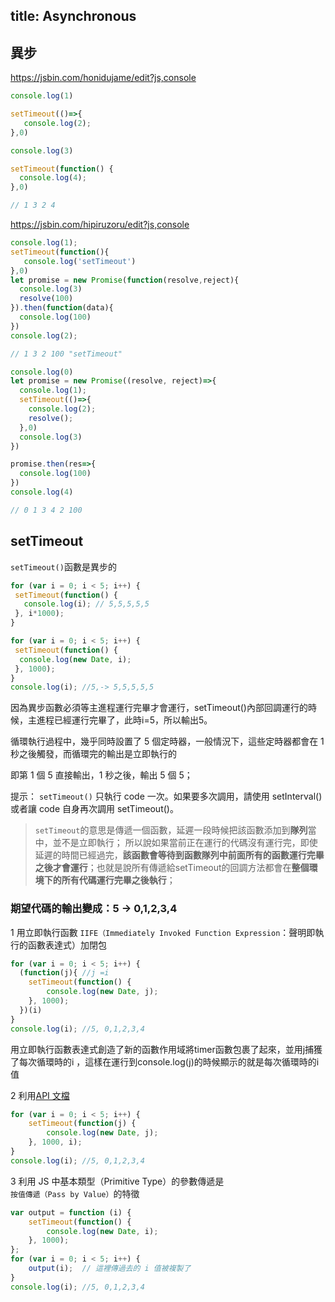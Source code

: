 title: Asynchronous 
---

## 異步

https://jsbin.com/honidujame/edit?js,console
```js
console.log(1)

setTimeout(()=>{
   console.log(2);
},0)

console.log(3)

setTimeout(function() {
  console.log(4);
},0)

// 1 3 2 4 
```

https://jsbin.com/hipiruzoru/edit?js,console
```js
console.log(1);
setTimeout(function(){
   console.log('setTimeout')        
},0)
let promise = new Promise(function(resolve,reject){
  console.log(3)
  resolve(100)
}).then(function(data){
  console.log(100)
})
console.log(2);

// 1 3 2 100 "setTimeout"
```

```js
console.log(0)
let promise = new Promise((resolve, reject)=>{
  console.log(1);
  setTimeout(()=>{
    console.log(2);
    resolve();
  },0)
  console.log(3)
})

promise.then(res=>{
  console.log(100)
})
console.log(4)

// 0 1 3 4 2 100 
```

## setTimeout

`setTimeout()`函數是異步的


```js
for (var i = 0; i < 5; i++) {
 setTimeout(function() {
   console.log(i); // 5,5,5,5,5
 }, i*1000);
}
```


```js
for (var i = 0; i < 5; i++) {
 setTimeout(function() {
  console.log(new Date, i);
 }, 1000);
}
console.log(i); //5,-> 5,5,5,5,5
```
因為異步函數必須等主進程運行完畢才會運行，setTimeout()內部回調運行的時候，主進程已經運行完畢了，此時i=5，所以輸出5。

循環執行過程中，幾乎同時設置了 5 個定時器，一般情況下，這些定時器都會在 1 秒之後觸發，而循環完的輸出是立即執行的

即第 1 個 5 直接輸出，1 秒之後，輸出 5 個 5；


提示： `setTimeout()` 只執行 code 一次。如果要多次調用，請使用 setInterval() 或者讓 code 自身再次調用 setTimeout()。

> `setTimeout`的意思是傳遞一個函數，延遲一段時候把該函數添加到**隊列**當中，並不是立即執行；
所以說如果當前正在運行的代碼沒有運行完，即使延遲的時間已經過完，**該函數會等待到函數隊列中前面所有的函數運行完畢之後才會運行**；也就是說所有傳遞給setTimeout的回調方法都會在**整個環境下的所有代碼運行完畢之後執行**；

### 期望代碼的輸出變成：5 -> 0,1,2,3,4

1 用立即執行函數 `IIFE（Immediately Invoked Function Expression`：聲明即執行的函數表達式）加閉包
```js
for (var i = 0; i < 5; i++) {
  (function(j){ //j =i
    setTimeout(function() {
        console.log(new Date, j);
    }, 1000);
  })(i)
}
console.log(i); //5, 0,1,2,3,4
```
用立即執行函數表達式創造了新的函數作用域將timer函數包裹了起來，並用j捕獲了每次循環時的i ，這樣在運行到console.log(j)的時候顯示的就是每次循環時的i值


2 利用[API 文檔](https://developer.mozilla.org/en-US/docs/Web/API/WindowOrWorkerGlobalScope/setTimeout)

```js
for (var i = 0; i < 5; i++) {
    setTimeout(function(j) {
        console.log(new Date, j);
    }, 1000, i);
}
console.log(i); //5, 0,1,2,3,4
```


3 利用 JS 中基本類型（Primitive Type）的參數傳遞是`按值傳遞（Pass by Value）`的特徵

```js
var output = function (i) {
    setTimeout(function() {
        console.log(new Date, i);
    }, 1000);
};
for (var i = 0; i < 5; i++) {
    output(i);  // 這裡傳過去的 i 值被複製了
}
console.log(i); //5, 0,1,2,3,4
```
